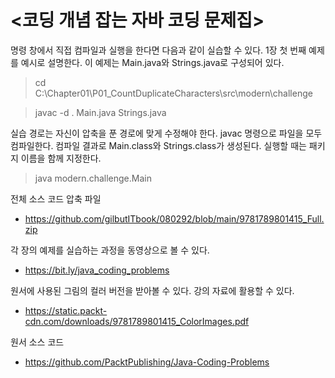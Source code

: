 # <코딩 개념 잡는 자바 코딩 문제집>

명령 창에서 직접 컴파일과 실행을 한다면 다음과 같이 실습할 수 있다.
1장 첫 번째 예제를 예시로 설명한다. 이 예제는 Main.java와 Strings.java로 구성되어 있다.

> cd C:\Chapter01\P01_CountDuplicateCharacters\src\modern\challenge

> javac -d . Main.java Strings.java

실습 경로는 자신이 압축을 푼 경로에 맞게 수정해야 한다. javac 명령으로 파일을 모두 컴파일한다. 컴파일 결과로 Main.class와 Strings.class가 생성된다.
실행할 때는 패키지 이름을 함께 지정한다.

> java modern.challenge.Main

전체 소스 코드 압축 파일
- https://github.com/gilbutITbook/080292/blob/main/9781789801415_Full.zip

각 장의 예제를 실습하는 과정을 동영상으로 볼 수 있다.
- https://bit.ly/java_coding_problems

원서에 사용된 그림의 컬러 버전을 받아볼 수 있다. 강의 자료에 활용할 수 있다.
- https://static.packt-cdn.com/downloads/9781789801415_ColorImages.pdf

원서 소스 코드
- https://github.com/PacktPublishing/Java-Coding-Problems
